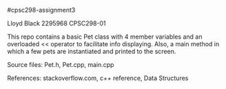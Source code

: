 #cpsc298-assignment3

Lloyd Black
2295968
CPSC298-01

This repo contains a basic Pet class with 4 member variables and an overloaded << operator to facilitate info displaying. Also, a main method in which a few pets are instantiated and printed to the screen.

Source files: Pet.h, Pet.cpp, main.cpp

References: stackoverflow.com, c++ reference, Data Structures
